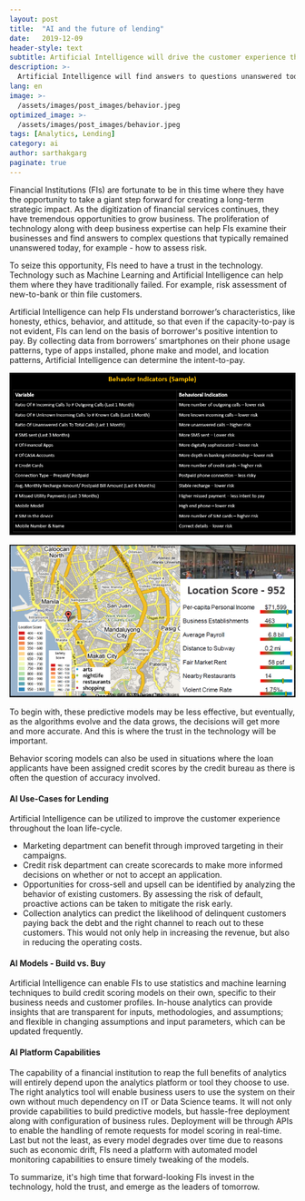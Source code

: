 ```yaml
---
layout: post
title:  "AI and the future of lending"
date:   2019-12-09
header-style: text
subtitle: Artificial Intelligence will drive the customer experience throughout the loan life-cycle
description: >-
  Artificial Intelligence will find answers to questions unanswered today, what customer thinks and how he behaves?
lang: en
image: >-
  /assets/images/post_images/behavior.jpeg
optimized_image: >-
  /assets/images/post_images/behavior.jpeg
tags: [Analytics, Lending]
category: ai
author: sarthakgarg
paginate: true
---
```

Financial Institutions (FIs) are fortunate to be in this time where they have the opportunity to take a giant step forward for creating a long-term strategic impact. As the digitization of financial services continues, they have tremendous opportunities to grow business. 
The proliferation of technology along with deep business expertise can help FIs examine their businesses and find answers to complex questions that typically remained unanswered today, for example - how to assess risk.

To seize this opportunity, FIs need to have a trust in the technology. Technology such as Machine Learning and Artificial Intelligence  can help them where they have traditionally failed. For example, risk assessment of new-to-bank or thin file customers.

Artificial Intelligence can help FIs understand borrower’s characteristics, like honesty, ethics, behavior, and attitude, so that even if the capacity-to-pay is not evident, FIs can lend on the basis of borrower's positive intention to pay. By collecting data from borrowers’ smartphones on their phone usage patterns, type of apps installed, phone make and model, and location patterns, Artificial Intelligence can determine the intent-to-pay.

![Behavior Indicators (Sample)](/assets/images/post_images/behavior_indicators.PNG)

![Location Score](/assets/images/post_images/location_score.PNG)

To begin with, these predictive models may be less effective, but eventually, as the algorithms evolve and the data grows, the decisions will get more and more accurate. And this is where the trust in the technology will be important.

Behavior scoring models can also be used in situations where the loan applicants have been assigned credit scores by the credit bureau as there is often the question of accuracy involved. 

#### AI Use-Cases for Lending
Artificial Intelligence can be utilized to improve the customer experience throughout the loan life-cycle. 
* Marketing department can benefit through improved targeting in their campaigns. 
* Credit risk department can create scorecards to make more informed decisions on whether or not to accept an application.
* Opportunities for cross-sell and upsell can be identified by analyzing the behavior of existing customers. By assessing the risk of default, proactive actions can be taken to mitigate the risk early.
* Collection analytics can predict the likelihood of delinquent customers paying back the debt and the right channel to reach out to these customers. This would not only help in increasing the revenue, but also in reducing the operating costs.

#### AI Models - Build vs. Buy
Artificial Intelligence can enable FIs to use statistics and machine learning techniques to build credit scoring models on their own, specific to their business needs and customer profiles. In-house analytics can provide insights that are transparent for inputs, methodologies, and assumptions; and flexible in changing assumptions and input parameters, which can be updated frequently.

#### AI Platform Capabilities
The capability of a financial institution to reap the full benefits of analytics will entirely depend upon the analytics platform or tool they choose to use. The right analytics tool will enable business users to use the system on their own without much dependency on IT or Data Science teams. It will not only provide capabilities to build predictive models, but hassle-free deployment along with configuration of business rules. Deployment will be through APIs to enable the handling of remote requests for model scoring in real-time. Last but not the least, as every model degrades over time due to reasons such as economic drift, FIs need a platform with automated model monitoring capabilities to ensure timely tweaking of the models.

To summarize, it's high time that forward-looking FIs invest in the technology, hold the trust, and emerge as the leaders of tomorrow.
